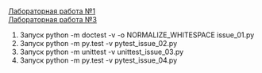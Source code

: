 <br>[Лабораторная работа №1](../laba1)
<br>[Лабораторная работа №3](../laba3)
  1. Запуск python -m doctest -v -o NORMALIZE_WHITESPACE issue_01.py
  2. Запуск python -m py.test -v pytest_issue_02.py
  3. Запуск python -m unittest -v unittest_issue_03.py
  4. Запуск python -m py.test -v pytest_issue_04.py
